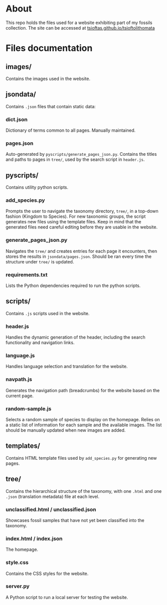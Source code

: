 # About
This repo holds the files used for a website exhibiting part of my fossils collection. The site can be accessed at [tsioftas.github.io/tsioftolithomata](https://tsioftas.github.io/tsioftolithomata)

# Files documentation

## images/
Contains the images used in the website.

## jsondata/
Contains `.json` files that contain static data:
### dict.json
Dictionary of terms common to all pages. Manually maintained.
### pages.json
Auto-generated by `pyscripts/generate_pages_json.py`. Contains the  titles and paths to pages in `tree/`, used by the search script in `header.js`.

## pyscripts/
Contains utility python scripts.
### add_species.py
Prompts the user to navigate the taxonomy directory, `tree/`, in a top-down fashion (Kingdom to Species). For new taxonomic groups, the script generates new files using the template files. Keep in mind that the generated files need careful editing before they are usable in the website.
### generate_pages_json.py
Navigates the `tree/` and creates entries for each page it encounters, then stores the results in `jsondata/pages.json`. Should be ran every time the structure under `tree/` is updated.
### requirements.txt
Lists the Python dependencies required to run the python scripts.

## scripts/
Contains `.js` scripts used in the website.
### header.js
Handles the dynamic generation of the header, including the search functionality and navigation links.
### language.js
Handles language selection and translation for the website.
### navpath.js
Generates the navigation path (breadcrumbs) for the website based on the current page.
### random-sample.js
Selects a random sample of species to display on the homepage. Relies on a static list of information for each sample and the available images. The list should be manually updated when new images are added.

## templates/
Contains HTML template files used by `add_species.py` for generating new pages.

## tree/
Contains the hierarchical structure of the taxonomy, with one `.html` and one `.json` (translation metadata) file at each level.

### unclassified.html / unclassified.json
Showcases fossil samples that have not yet been classified into the taxonomy.

### index.html / index.json
The homepage.

### style.css
Contains the CSS styles for the website.

### server.py
A Python script to run a local server for testing the website.
